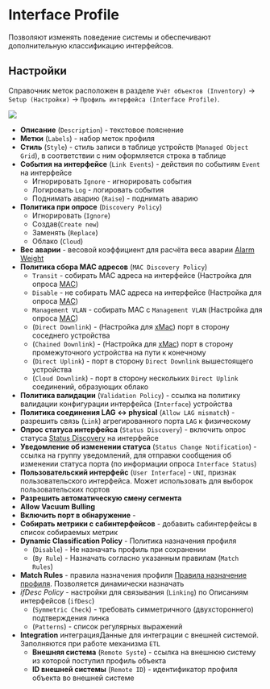# Interface Profile

Позволяют изменять поведение системы и обеспечивают дополнительную классификацию интерфейсов.


## Настройки

Справочник меток расположен в разделе `Учёт объектов (Inventory)` -> `Setup (Настройки)` -> `Профиль интерфейса (Interface Profile)`.

![](images/interface-profile-edit-form-wnav.png)

* **Описание** (`Description`) - текстовое пояснение
* **Метки** (`Labels`) - набор меток профиля
* **Стиль** (`Style`) - стиль записи в таблице устройств (`Managed Object Grid`), в соответствии с ним оформляется строка в таблице
* **События на интерфейсе** (`Link Events`) - действия по событиям `Event` на интерфейсе
    * Игнорировать `Ignore` - игнорировать события
    * Логировать `Log` - логировать события
    * Поднимать аварию (`Raise`) - поднимать аварию
* **Политика при опросе** (`Discovery Policy`)
    * Игнорировать (`Ignore`)
    * Создав(`Create new`)
    * Заменять (`Replace`)
    * Облако (`Cloud`)
* **Вес аварии** - весовой коэффициент для расчёта веса аварии [Alarm Weight](../../../background/fault-management/index.md#Серьёзность%20и%20Вес)
* **Политика сбора MAC адресов** (`MAC Discovery Policy`)
    * `Transit` - собирать MAC адреса на интерфейсе (Настройка для опроса [MAC](../../../../admin/reference/discovery/periodic/mac.md))
    * `Disable` - не собирать MAC адреса на интерфейсе (Настройка для опроса [MAC](../../../../admin/reference/discovery/periodic/mac.md))
    * `Management VLAN` - собирать MAC с `Management VLAN` (Настройка для опроса [MAC](../../../../admin/reference/discovery/periodic/mac.md))
    * (`Direct Downlink`) - (Настройка для [xMac](../../../../admin/reference/discovery/box/xmac.md)) порт в сторону соседнего устройства
    * (`Chained Downlink`) - (Настройка для [xMac](../../../../admin/reference/discovery/box/xmac.md)) порт в сторону промежуточного устройства на пути к конечному
    * (`Direct Uplink`) - порт в сторону `Direct Downlink` вышестоящего устройства
    * (`Cloud Downlink`) - порт в сторону нескольких `Direct Uplink` соединений, образующих облако
* **Политика валидации** (`Validation Policy`) - ссылка на политику валидации конфигурации интерфейса (`Interface`) устройства
* **Политика соединения LAG <-> physical** (`Allow LAG mismatch`) - разрешить связь (`Link`) агрегированного порта `LAG` к физическому
* **Опрос статуса интерфейса** (`Status Discovery`) - включить опрос статуса [Status Discovery](../../../../admin/reference/discovery/periodic/interfacestatus.md) на интерфейсе
* **Уведомление об изменении статуса** (`Status Change Notification`) - ссылка на группу уведомлений, для отправки сообщения об изменении статуса порта (по информации опроса `Interface Status`)
* **Пользовательский интерфейс** (`User Interface`) - `UNI`, признак пользовательского интерфейса. Может использовать для выборок пользовательских портов
* **Разрешить автоматическую смену сегмента**
* **Allow Vacuum Bulling**
* **Включить порт в обнаружение** - 
* **Собирать метрики с сабинтерфейсов** - добавить сабинтерфейсы в список собираемых метрик
* **Dynamic Classification Policy** - Политика назначения профиля 
    * (`Disable`) - Не назначать профиль при сохранении
    * (`By Rule`) - Назначать согласно указанным правилам (`Match Rules`)
* **Match Rules** - правила назначения профиля [Правила назначение профиля](../dynamic-classification-policy/index.md). Позволяется динамически назначать 
* *ifDesc Policy* - настройки для связывания (`Linking`) по Описаниям интерфейсов (`ifDesc`)
    * (`Symmetric Check`) - требовать симметричного (двухстороннего) подтверждения линка
    * (`Patterns`) - список регулярных выражений
* **Integration** интеграцияДанные для интеграции с внешней системой. Заполняются при работе механизма `ETL`
    * **Внешняя система** (`Remote Syste`) - ссылка на внешнюю систему из которой поступил профиль объекта
    * **ID внешней системы** (`Remote ID`) - идентификатор профиля объекта во внешней системе


